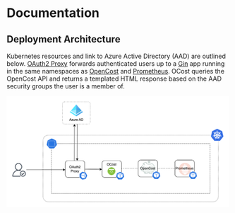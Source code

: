 # Documentation

## Deployment Architecture
Kubernetes resources and link to Azure Active Directory (AAD) are outlined below.
[OAuth2 Proxy](https://oauth2-proxy.github.io/oauth2-proxy/) forwards authenticated
users up to a [Gin](https://github.com/gin-gonic/gin) app running in the same
namespaces as [OpenCost](https://github.com/opencost/opencost) and [Prometheus](https://prometheus.io/). OCost queries the OpenCost API and returns a templated HTML response
based on the AAD security groups the user is a member of.

<p align="center">
  <img src="assets/architecture.png" alt="deployment-architecture" width="800"/>
</p>
